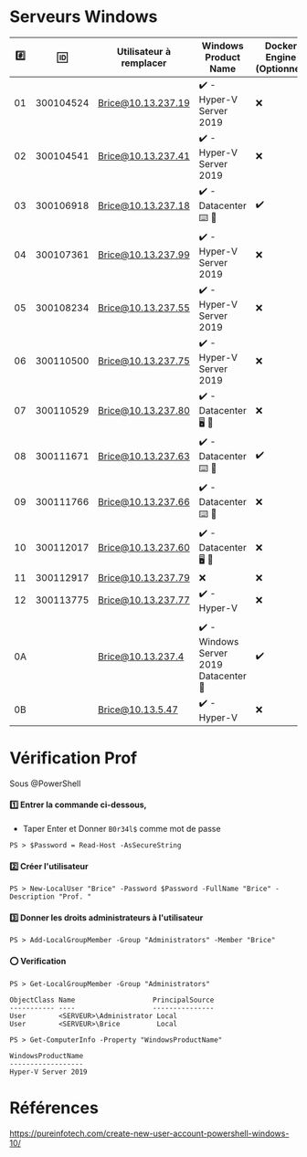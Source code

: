# Serveurs Windows


|:hash:| :id:      | Utilisateur à remplacer | Windows Product Name                                    | Docker Engine (Optionnel)    | 
|------|-----------|-------------------------|---------------------------------------------------------|------------------------------|
| 01   | 300104524 | Brice@10.13.237.19      |:heavy_check_mark: - Hyper-V Server 2019                 |:x:                           |
| 02   | 300104541 | Brice@10.13.237.41      |:heavy_check_mark: - Hyper-V Server 2019                 |:x:                           |
| 03   | 300106918 | Brice@10.13.237.18      |:heavy_check_mark: - Datacenter :keyboard: :key:         |:heavy_check_mark:            |
| 04   | 300107361 | Brice@10.13.237.99      |:heavy_check_mark: - Hyper-V Server 2019                 |:x:                           |
| 05   | 300108234 | Brice@10.13.237.55      |:heavy_check_mark: - Hyper-V Server 2019                 |:x:                           |
| 06   | 300110500 | Brice@10.13.237.75      |:heavy_check_mark: - Hyper-V Server 2019                 |:x:                           |
| 07   | 300110529 | Brice@10.13.237.80      |:heavy_check_mark: - Datacenter :desktop_computer: :key: |:x:                           |
| 08   | 300111671 | Brice@10.13.237.63      |:heavy_check_mark: - Datacenter :keyboard: :key:         |:heavy_check_mark:            |
| 09   | 300111766 | Brice@10.13.237.66      |:heavy_check_mark: - Datacenter :keyboard: :key:         |:x:                           |
| 10   | 300112017 | Brice@10.13.237.60      |:heavy_check_mark: - Datacenter :desktop_computer: :key: |:x:                           |
| 11   | 300112917 | Brice@10.13.237.79      |:x:   |:x:                |
| 12   | 300113775 | Brice@10.13.237.77      |:heavy_check_mark: - Hyper-V                             |:x:                           |
|      |           |                         |                                                         |                              |
| 0A   |           | Brice@10.13.237.4       |:heavy_check_mark: - Windows Server 2019 Datacenter :key:|:heavy_check_mark:            |
| 0B   |           | Brice@10.13.5.47        |:heavy_check_mark: - Hyper-V                             |:x:                           |


# Vérification Prof

Sous @PowerShell

#### :one: Entrer la commande ci-dessous, 

* Taper Enter et Donner `B0r34l$` comme mot de passe

```
PS > $Password = Read-Host -AsSecureString 
```

#### :two: Créer l'utilisateur

```
PS > New-LocalUser "Brice" -Password $Password -FullName "Brice" -Description "Prof. "
```

#### :three: Donner les droits administrateurs à l'utilisateur

```
PS > Add-LocalGroupMember -Group "Administrators" -Member "Brice"
```

#### :o: Verification


```
PS > Get-LocalGroupMember -Group "Administrators"

ObjectClass Name                   PrincipalSource
----------- ----                   ---------------
User        <SERVEUR>\Administrator Local
User        <SERVEUR>\Brice         Local
```


```
PS > Get-ComputerInfo -Property "WindowsProductName"

WindowsProductName
------------------
Hyper-V Server 2019
```

# Références

https://pureinfotech.com/create-new-user-account-powershell-windows-10/
